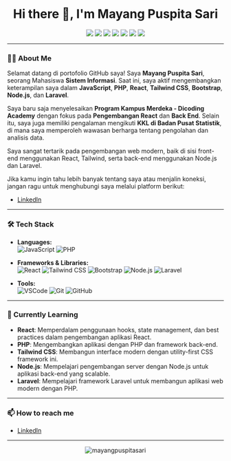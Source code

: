 <h1 align="center">Hi there 👋, I'm Mayang Puspita Sari</h1>

<p align="center">
  <img src="https://img.shields.io/badge/JavaScript-F7DF1E?style=for-the-badge&logo=javascript&logoColor=black" />
  <img src="https://img.shields.io/badge/PHP-777BB4?style=for-the-badge&logo=php&logoColor=white" />
  <img src="https://img.shields.io/badge/React-61DAFB?style=for-the-badge&logo=react&logoColor=black" />
  <img src="https://img.shields.io/badge/Tailwind%20CSS-38B2AC?style=for-the-badge&logo=tailwind-css&logoColor=white" />
  <img src="https://img.shields.io/badge/Bootstrap-563D7C?style=for-the-badge&logo=bootstrap&logoColor=white" />
  <img src="https://img.shields.io/badge/Node.js-339933?style=for-the-badge&logo=nodedotjs&logoColor=white" />
  <img src="https://img.shields.io/badge/Laravel-FF2D20?style=for-the-badge&logo=laravel&logoColor=white" />
</p>

---

### 👩‍💻 About Me

Selamat datang di portofolio GitHub saya! Saya **Mayang Puspita Sari**, seorang Mahasiswa **Sistem Informasi**. Saat ini, saya aktif mengembangkan keterampilan saya dalam **JavaScript**, **PHP**, **React**, **Tailwind CSS**, **Bootstrap**, **Node.js**, dan **Laravel**.

Saya baru saja menyelesaikan **Program Kampus Merdeka - Dicoding Academy** dengan fokus pada **Pengembangan React** dan **Back End**. Selain itu, saya juga memiliki pengalaman mengikuti **KKL di Badan Pusat Statistik**, di mana saya memperoleh wawasan berharga tentang pengolahan dan analisis data.

Saya sangat tertarik pada pengembangan web modern, baik di sisi front-end menggunakan React, Tailwind, serta back-end menggunakan Node.js dan Laravel.

Jika kamu ingin tahu lebih banyak tentang saya atau menjalin koneksi, jangan ragu untuk menghubungi saya melalui platform berikut:

- [LinkedIn](https://www.linkedin.com/in/mayangpuspitasari02)

---

### 🛠️ Tech Stack

- **Languages:**  
  ![JavaScript](https://img.shields.io/badge/-JavaScript-333333?style=flat&logo=javascript) 
  ![PHP](https://img.shields.io/badge/-PHP-777BB4?style=flat&logo=php)
  
- **Frameworks & Libraries:**  
  ![React](https://img.shields.io/badge/-React-61DAFB?style=flat&logo=react)
  ![Tailwind CSS](https://img.shields.io/badge/-Tailwind%20CSS-38B2AC?style=flat&logo=tailwind-css)
  ![Bootstrap](https://img.shields.io/badge/-Bootstrap-563D7C?style=flat&logo=bootstrap)
  ![Node.js](https://img.shields.io/badge/-Node.js-339933?style=flat&logo=nodedotjs)
  ![Laravel](https://img.shields.io/badge/-Laravel-FF2D20?style=flat&logo=laravel)

- **Tools:**  
  ![VSCode](https://img.shields.io/badge/-VSCode-007ACC?style=flat&logo=visual-studio-code)
  ![Git](https://img.shields.io/badge/-Git-F05032?style=flat&logo=git)
  ![GitHub](https://img.shields.io/badge/-GitHub-181717?style=flat&logo=github)

---

### 🌱 Currently Learning

- **React**: Memperdalam penggunaan hooks, state management, dan best practices dalam pengembangan aplikasi React.
- **PHP**: Mengembangkan aplikasi dengan PHP dan framework back-end.
- **Tailwind CSS**: Membangun interface modern dengan utility-first CSS framework ini.
- **Node.js**: Mempelajari pengembangan server dengan Node.js untuk aplikasi back-end yang scalable.
- **Laravel**: Mempelajari framework Laravel untuk membangun aplikasi web modern dengan PHP.

---

### 📫 How to reach me

- [LinkedIn](https://www.linkedin.com/in/mayangpuspitasari02)

---

<p align="center">
  <img src="https://komarev.com/ghpvc/?username=mayangpuspitasari&label=Profile%20Views&color=0e75b6&style=flat" alt="mayangpuspitasari" />
</p>
